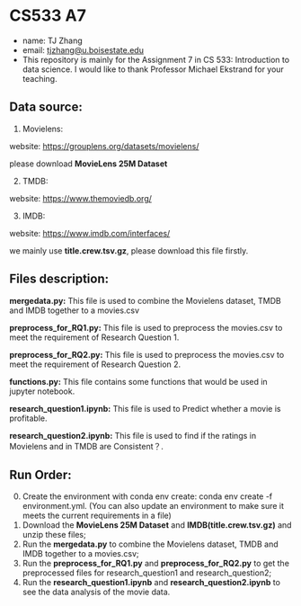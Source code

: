 # CS533 A7
- name: TJ Zhang
- email: tjzhang@u.boisestate.edu
- This repository is mainly for the Assignment 7 in CS 533: Introduction to data science. I would like to thank Professor Michael Ekstrand for your teaching.


## Data source:

1. Movielens:

website: https://grouplens.org/datasets/movielens/

please download **MovieLens 25M Dataset**

2. TMDB: 

website: https://www.themoviedb.org/

3. IMDB:

website: https://www.imdb.com/interfaces/

we mainly use **title.crew.tsv.gz**, please download this file firstly.

## Files description:

**mergedata.py:** This file is used to combine the Movielens dataset, TMDB and IMDB together to a movies.csv

**preprocess_for_RQ1.py:** This file is used to preprocess the movies.csv to meet the requirement of Research Question 1.

**preprocess_for_RQ2.py:** This file is used to preprocess the movies.csv to meet the requirement of Research Question 2.

**functions.py:** This file contains some functions that would be used in jupyter notebook.

**research_question1.ipynb:** This file is used to Predict whether a movie is profitable.

**research_question2.ipynb:** This file is used to find if the ratings in Movielens and in TMDB are Consistent？.

## Run Order:
0. Create the environment with conda env create: conda env create -f environment.yml. (You can also update an environment to make sure it meets the current requirements in a file)
2. Download the **MovieLens 25M Dataset** and **IMDB(title.crew.tsv.gz)** and unzip these files;
3. Run the **mergedata.py** to combine the Movielens dataset, TMDB and IMDB together to a movies.csv;
4. Run the **preprocess_for_RQ1.py** and **preprocess_for_RQ2.py** to get the preprocessed files for research_question1 and research_question2;
5. Run the **research_question1.ipynb** and **research_question2.ipynb** to see the data analysis of the movie data.


